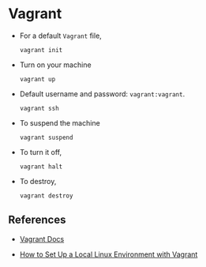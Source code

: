 # Vagrant

* For a default `Vagrant` file,
  ```
  vagrant init
  ```

* Turn on your machine
  ```
  vagrant up
  ```

* Default username and password: `vagrant:vagrant`.
  ```
  vagrant ssh
  ```

* To suspend the machine
  ```
  vagrant suspend
  ```

* To turn it off,
  ```
  vagrant halt
  ```

* To destroy,
  ```
  vagrant destroy
  ```

## References
* [Vagrant Docs](https://www.vagrantup.com/docs/cli/)

* [How to Set Up a Local Linux Environment with Vagrant](https://medium.com/@JohnFoderaro/how-to-set-up-a-local-linux-environment-with-vagrant-163f0ba4da77)
